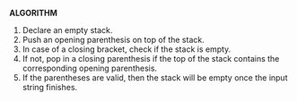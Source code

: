 **ALGORITHM**
1. Declare an empty stack.
2. Push an opening parenthesis on top of the stack.
3. In case of a closing bracket, check if the stack is empty.
4. If not, pop in a closing parenthesis if the top of the stack contains the corresponding opening parenthesis.
5. If the parentheses are valid, then the stack will be empty once the input string finishes.
​